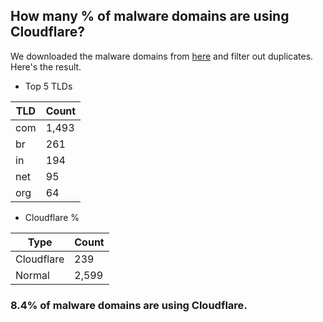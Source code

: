 ## How many % of malware domains are using Cloudflare?


We downloaded the malware domains from [here](https://urlhaus.abuse.ch) and filter out duplicates.
Here's the result.


[//]: # (start replacement)


- Top 5 TLDs

| TLD | Count |
| --- | --- |
| com | 1,493 |
| br | 261 |
| in | 194 |
| net | 95 |
| org | 64 |


- Cloudflare %

| Type | Count |
| --- | --- |
| Cloudflare | 239 |
| Normal | 2,599 |


### 8.4% of malware domains are using Cloudflare.